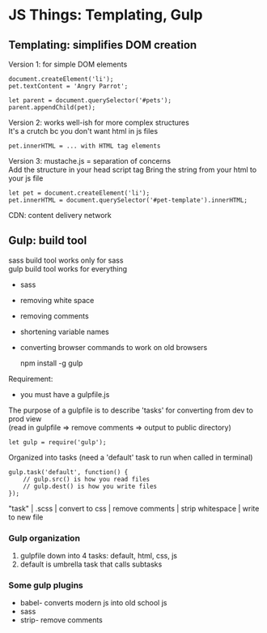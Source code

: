 # JS Things: Templating, Gulp

## Templating: simplifies DOM creation

Version 1: for simple DOM elements
	
	document.createElement('li');
	pet.textContent = 'Angry Parrot';
	
	let parent = document.querySelector('#pets');
	parent.appendChild(pet);
	
Version 2: works well-ish for more complex structures  
It's a crutch bc you don't want html in js files  
	
	pet.innerHTML = ... with HTML tag elements
	
Version 3: mustache.js = separation of concerns  
Add the structure in your head script tag
Bring the string from your html to your js file
	
	let pet = document.createElement('li');
	pet.innerHTML = document.querySelector('#pet-template').innerHTML;
	
CDN: content delivery network
	
## Gulp: build tool
sass build tool works only for sass  
gulp build tool works for everything
* sass
* removing white space
* removing comments
* shortening variable names 
* converting browser commands to work on old browsers


	npm install -g gulp

Requirement:
* you must have a gulpfile.js

The purpose of a gulpfile is to describe 'tasks' for converting from dev to prod view  
(read in gulpfile => remove comments => output to public directory)

	let gulp = require('gulp');

Organized into tasks
(need a 'default' task to run when called in terminal)

	
	gulp.task('default', function() {
		// gulp.src() is how you read files
		// gulp.dest() is how you write files
	});


"task"
  |
.scss
  |
convert to css
  |
remove comments
  |
strip whitespace
  |
write to new file

### Gulp organization
1.	gulpfile down into 4 tasks: default, html, css, js
2.	default is umbrella task that calls subtasks

### Some gulp plugins
*	babel- converts modern js into old school js
*	sass
*	strip- remove comments